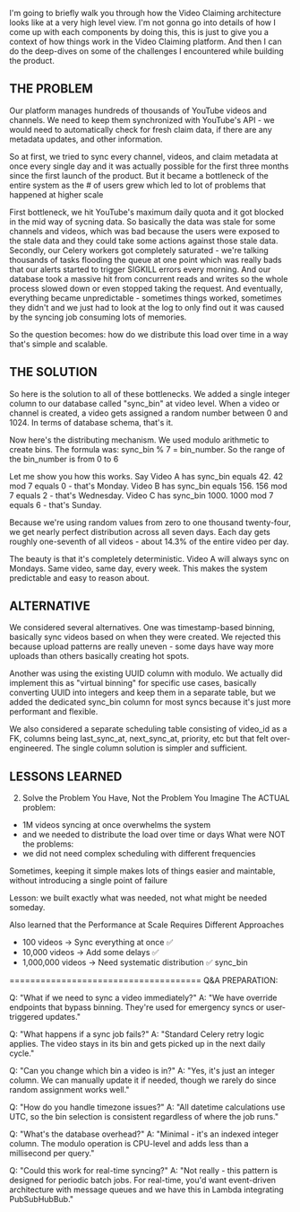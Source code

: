 I'm going to briefly walk you through how the Video Claiming architecture looks like at a very high level view. I'm not gonna go into details of how I come up with each components by doing this, this is just to give you a context of how things work in the Video Claiming platform. And then I can do the deep-dives on some of the challenges I encountered while building the product.




## THE PROBLEM

Our platform manages hundreds of thousands of YouTube videos and channels. We need to keep them synchronized with YouTube's API - we would need to automatically check for fresh claim data, if there are any metadata updates, and other information. 

So at first, we tried to sync every channel, videos, and claim metadata at once every single day and it was actually possible for the first three months since the first launch of the product. But it became a bottleneck of the entire system as the # of users grew which led to lot of problems that happened at higher scale

First bottleneck, we hit YouTube's maximum daily quota and it got blocked in the mid way of sycning data. So basically the data was stale for some channels and videos, which was bad because the users were exposed to the stale data and they could take some actions against those stale data. Secondly, our Celery workers got completely saturated - we're talking thousands of tasks flooding the queue at one point which was really bads that our alerts started to trigger SIGKILL errors every morning. And our database took a massive hit from concurrent reads and writes so the whole process slowed down or even stopped taking the request. And eventually, everything became unpredictable - sometimes things worked, sometimes they didn't and we just had to look at the log to only find out it was caused by the syncing job consuming lots of memories.

So the question becomes: how do we distribute this load over time in a way that's simple and scalable.



## THE SOLUTION

So here is the solution to all of these bottlenecks. We added a single integer column to our database called "sync_bin" at video level. When a video or channel is created, a video gets assigned a random number between 0 and 1024. In terms of database schema, that's it.

Now here's the distributing mechanism. We used modulo arithmetic to create bins. The formula was: sync_bin % 7 = bin_number. So the range of the bin_number is from 0 to 6

Let me show you how this works. Say Video A has sync_bin equals 42. 42 mod 7 equals 0 - that's Monday. Video B has sync_bin equals 156. 156 mod 7 equals 2 - that's Wednesday. Video C has sync_bin 1000. 1000 mod 7 equals 6 - that's Sunday.

Because we're using random values from zero to one thousand twenty-four, we get nearly perfect distribution across all seven days. Each day gets roughly one-seventh of all videos - about 14.3% of the entire video per day.

The beauty is that it's completely deterministic. Video A will always sync on Mondays. Same video, same day, every week. This makes the system predictable and easy to reason about.



## ALTERNATIVE

We considered several alternatives. One was timestamp-based binning, basically sync videos based on when they were created. We rejected this because upload patterns are really uneven - some days have way more uploads than others basically creating hot spots.

Another was using the existing UUID column with modulo. We actually did implement this as "virtual binning" for specific use cases, basically converting UUID into integers and keep them in a separate table, but we added the dedicated sync_bin column for most syncs because it's just more performant and flexible.

We also considered a separate scheduling table consisting of video_id as a FK, columns being last_sync_at, next_sync_at, priority, etc but that felt over-engineered. The single column solution is simpler and sufficient.



## LESSONS LEARNED

2. Solve the Problem You Have, Not the Problem You Imagine
The ACTUAL problem:
* 1M videos syncing at once overwhelms the system
* and we needed to distribute the load over time or days
What were NOT the problems:
* we did not need complex scheduling with different frequencies

Sometimes, keeping it simple makes lots of things easier and maintable, without introducing a single point of failure

Lesson: we built exactly what was needed, not what might be needed someday.

Also learned that the Performance at Scale Requires Different Approaches

* 100 videos -> Sync everything at once ✅
* 10,000 videos -> Add some delays ✅
* 1,000,000 videos -> Need systematic distribution ✅ sync_bin



=====================================
Q&A PREPARATION:

Q: "What if we need to sync a video immediately?"
A: "We have override endpoints that bypass binning. They're used for emergency syncs or user-triggered updates."

Q: "What happens if a sync job fails?"
A: "Standard Celery retry logic applies. The video stays in its bin and gets picked up in the next daily cycle."

Q: "Can you change which bin a video is in?"
A: "Yes, it's just an integer column. We can manually update it if needed, though we rarely do since random assignment works well."

Q: "How do you handle timezone issues?"
A: "All datetime calculations use UTC, so the bin selection is consistent regardless of where the job runs."

Q: "What's the database overhead?"
A: "Minimal - it's an indexed integer column. The modulo operation is CPU-level and adds less than a millisecond per query."

Q: "Could this work for real-time syncing?"
A: "Not really - this pattern is designed for periodic batch jobs. For real-time, you'd want event-driven architecture with message queues and we have this in Lambda integrating PubSubHubBub."

